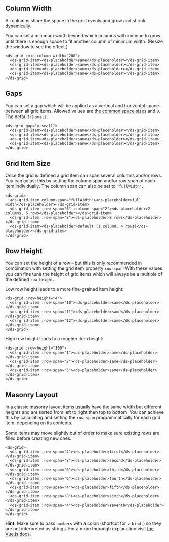 ## Column Width

All columns share the space in the grid evenly and grow and shrink dynamically.

You can set a minimum width beyond which columns will continue to grow until there is enough space to fit another column of minimum width. (Resize the window to see the effect.)
```
<ds-grid :min-column-width="200">
  <ds-grid-item><ds-placeholder>same</ds-placeholder></ds-grid-item>
  <ds-grid-item><ds-placeholder>same</ds-placeholder></ds-grid-item>
  <ds-grid-item><ds-placeholder>same</ds-placeholder></ds-grid-item>
  <ds-grid-item><ds-placeholder>same</ds-placeholder></ds-grid-item>
</ds-grid>
```

## Gaps

You can set a gap which will be applied as a vertical and horizontal space between all grid items. Allowed values are [the common space sizes](/design-tokens/#spaceSize) and `0`. The default is `small`.
```
<ds-grid gap="x-small">
  <ds-grid-item><ds-placeholder>same</ds-placeholder></ds-grid-item>
  <ds-grid-item><ds-placeholder>same</ds-placeholder></ds-grid-item>
  <ds-grid-item><ds-placeholder>same</ds-placeholder></ds-grid-item>
  <ds-grid-item><ds-placeholder>same</ds-placeholder></ds-grid-item>
</ds-grid>
```

## Grid Item Size

Once the grid is defined a grid item can span several columns and/or rows. You can adjust this by setting the column span and/or row span of each item individually. The column span can also be set to `'fullWidth'`.
```
<ds-grid>
  <ds-grid-item column-span="fullWidth"><ds-placeholder>full width</ds-placeholder></ds-grid-item>
  <ds-grid-item :row-span="6" :column-span="2"><ds-placeholder>2 columns, 6 rows</ds-placeholder></ds-grid-item>
  <ds-grid-item :row-span="8"><ds-placeholder>8 rows</ds-placeholder></ds-grid-item>
  <ds-grid-item><ds-placeholder>default (1 column, 4 rows)</ds-placeholder></ds-grid-item>
</ds-grid>
```

## Row Height

You can set the height of a row – but this is only recommended in combination with setting the grid item property `row-span`! With these values you can fine tune the height of grid items which will always be a multiple of the defined `row-height`.

Low row height leads to a more fine-grained item height:
```
<ds-grid :row-height="4">
  <ds-grid-item :row-span="10"><ds-placeholder>same</ds-placeholder></ds-grid-item>
  <ds-grid-item :row-span="11"><ds-placeholder>same</ds-placeholder></ds-grid-item>
  <ds-grid-item :row-span="12"><ds-placeholder>same</ds-placeholder></ds-grid-item>
</ds-grid>
```

High row height leads to a rougher item height:
```
<ds-grid :row-height="100">
  <ds-grid-item :row-span="1"><ds-placeholder>same</ds-placeholder></ds-grid-item>
  <ds-grid-item :row-span="2"><ds-placeholder>same</ds-placeholder></ds-grid-item>
  <ds-grid-item :row-span="3"><ds-placeholder>same</ds-placeholder></ds-grid-item>
</ds-grid>
```

## Masonry Layout

In a classic masonry layout items usually have the same width but different heights and are sorted from left to right then top to bottom. You can achieve this by calculating and setting the `row-span` programmatically for each grid item, depending on its contents.

Some items may move slightly out of order to make sure existing rows are filled before creating new ones.
```
<ds-grid>
  <ds-grid-item :row-span="4"><ds-placeholder>first</ds-placeholder></ds-grid-item>
  <ds-grid-item :row-span="8"><ds-placeholder>second</ds-placeholder></ds-grid-item>
  <ds-grid-item :row-span="6"><ds-placeholder>third</ds-placeholder></ds-grid-item>
  <ds-grid-item :row-span="6"><ds-placeholder>fourth</ds-placeholder></ds-grid-item>
  <ds-grid-item :row-span="4"><ds-placeholder>fifth</ds-placeholder></ds-grid-item>
  <ds-grid-item :row-span="8"><ds-placeholder>sixth</ds-placeholder></ds-grid-item>
  <ds-grid-item :row-span="4"><ds-placeholder>seventh</ds-placeholder></ds-grid-item>
</ds-grid>
```

**Hint:** Make sure to pass `numbers` with a colon (shortcut for `v-bind:`) so they are not interpreted as strings. For a more thorough explanation visit [the Vue.js docs](https://vuejs.org/v2/guide/components-props.html#Passing-a-Number).
